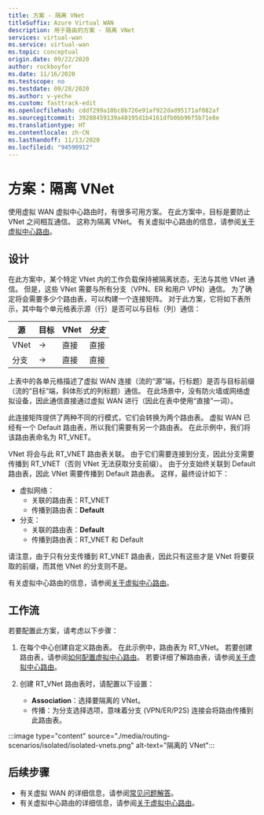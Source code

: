 ```yaml
---
title: 方案 - 隔离 VNet
titleSuffix: Azure Virtual WAN
description: 用于路由的方案 - 隔离 VNet
services: virtual-wan
ms.service: virtual-wan
ms.topic: conceptual
origin.date: 09/22/2020
author: rockboyfor
ms.date: 11/16/2020
ms.testscope: no
ms.testdate: 09/28/2020
ms.author: v-yeche
ms.custom: fasttrack-edit
ms.openlocfilehash: cddf299a10bc8b726e91af922dad95171af082af
ms.sourcegitcommit: 39288459139a40195d1b4161dfb0bb96f5b71e8e
ms.translationtype: HT
ms.contentlocale: zh-CN
ms.lasthandoff: 11/13/2020
ms.locfileid: "94590912"
---
```

<!--Verified successfully for only charactors-->
# <a name="scenario-isolating-vnets"></a>方案：隔离 VNet

使用虚拟 WAN 虚拟中心路由时，有很多可用方案。 在此方案中，目标是要防止 VNet 之间相互通信。 这称为隔离 VNet。 有关虚拟中心路由的信息，请参阅[关于虚拟中心路由](about-virtual-hub-routing.md)。

## <a name="design"></a><a name="design"></a>设计

在此方案中，某个特定 VNet 内的工作负载保持被隔离状态，无法与其他 VNet 通信。 但是，这些 VNet 需要与所有分支（VPN、ER 和用户 VPN）通信。 为了确定将会需要多少个路由表，可以构建一个连接矩阵。 对于此方案，它将如下表所示，其中每个单元格表示源（行）是否可以与目标（列）通信：

| 源 |   目标 |  VNet | *分支* |
| -------------- | -------- | ---------- | ---|
| VNet     | &#8594;| 直接 |   直接    |
| 分支   | &#8594;|  直接  |   直接    |

上表中的各单元格描述了虚拟 WAN 连接（流的“源”端，行标题）是否与目标前缀（流的“目标”端，斜体形式的列标题）通信。 在此场景中，没有防火墙或网络虚拟设备，因此通信直接通过虚拟 WAN 进行（因此在表中使用“直接”一词）。

此连接矩阵提供了两种不同的行模式，它们会转换为两个路由表。 虚拟 WAN 已经有一个 Default 路由表，所以我们需要有另一个路由表。 在此示例中，我们将该路由表命名为 RT_VNET。

VNet 将会与此 RT_VNET 路由表关联。 由于它们需要连接到分支，因此分支需要传播到 RT_VNET（否则 VNet 无法获取分支前缀）。 由于分支始终关联到 Default 路由表，因此 VNet 需要传播到 Default 路由表。 这样，最终设计如下：

* 虚拟网络：
  * 关联的路由表：RT_VNET
  * 传播到路由表：**Default**
* 分支：
  * 关联的路由表：**Default**
  * 传播到路由表：RT_VNET 和 Default 

请注意，由于只有分支传播到 RT_VNET 路由表，因此只有这些才是 VNet 将要获取的前缀，而其他 VNet 的分支则不是。

有关虚拟中心路由的信息，请参阅[关于虚拟中心路由](about-virtual-hub-routing.md)。

## <a name="workflow"></a><a name="workflow"></a>工作流

若要配置此方案，请考虑以下步骤：

1. 在每个中心创建自定义路由表。 在此示例中，路由表为 RT_VNet。 若要创建路由表，请参阅[如何配置虚拟中心路由](how-to-virtual-hub-routing.md)。 若要详细了解路由表，请参阅[关于虚拟中心路由](about-virtual-hub-routing.md)。
2. 创建 RT_VNet 路由表时，请配置以下设置：

   * **Association**：选择要隔离的 VNet。
   * 传播：为分支选择选项，意味着分支 (VPN/ER/P2S) 连接会将路由传播到此路由表。

:::image type="content" source="./media/routing-scenarios/isolated/isolated-vnets.png" alt-text="隔离的 VNet":::

## <a name="next-steps"></a>后续步骤

* 有关虚拟 WAN 的详细信息，请参阅[常见问题解答](virtual-wan-faq.md)。
* 有关虚拟中心路由的详细信息，请参阅[关于虚拟中心路由](about-virtual-hub-routing.md)。

<!-- Update_Description: update meta properties, wording update, update link -->